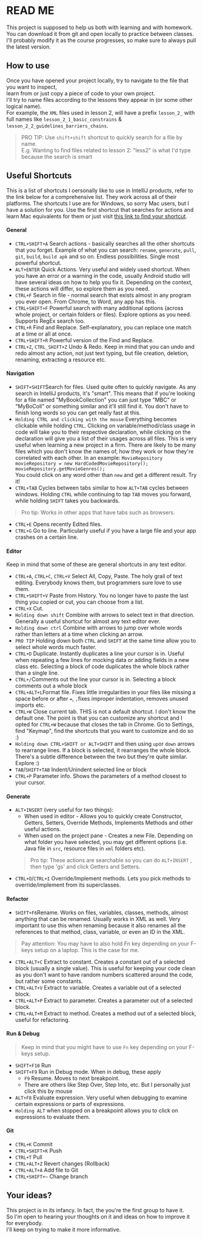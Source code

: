 
# READ ME
This project is supposed to help us both with learning and with homework.   
You can download it from git and open locally to practice between classes.   
I'll probably modify it as the course progresses, so make sure to always pull the latest version.
## How to use
Once you have opened your project locally, try to navigate to the file that you want to inspect,  
learn from or just copy a piece of code to your own project.  
I'll try to name files according to the lessons they appear in (or some other logical name).  
For example, the `XML` files used in lesson 2, will have a prefix `lesson_2_` with full names like `lesson_2_1_basic_constrains` & `lesson_2_2_guidelines_barriers_chains`.
>PRO TIP: Use `shift+shift` shortcut to quickly search for a file by name.  
>E.g. Wanting to find files related to lesson 2: "less2" is what I'd type because the search is smart
## Useful Shortcuts
This is a list of shortcuts I oersonally like to use in IntelliJ products, refer to the link below for a comprehensive list. They work across all of their platforms. The shortcuts I use are for Windows, so sorry Mac users, but I have a solution for you. Use the first shortcut that searches for actions and learn Mac equivalents for them or just visit [this link to find your shortcut](https://www.jetbrains.com/help/idea/mastering-keyboard-shortcuts.html).
#### General
- `CTRL+SHIFT+A` Search actions - basically searches all the other shortcuts that you forget. Example of what you can search: `rename`, `generate`, `pull`, `git`, `build`, `build apk` and so on. Endless possibilities. Single most powerful shortcut.
- `ALT+ENTER` Quick Actions. Very useful and widely used shortcut. When you have an error or a warning in the code, usually Android studio will have several ideas on how to help you fix it. Depending on the context, these actions will differ, so explore them as you need.
- `CTRL+F` Search in file - normal search that exists almost in any program you ever open. From Chrome, to Word, any app has this.
- `CTRL+SHIFT+F` Powerful search with many additional options (across whole project, or certain folders or files). Explore options as you need. Supports RegEx search too.
- `CTRL+R` Find and Replace. Self-explanatory, you can replace one match at a time or all at once.
- `CTRL+SHIFT+R` Powerful version of the Find and Replace.
- `CTRL+Z`, `CTRL_SHIFT+Z` Undo & Redo. Keep in mind that you can undo and redo almost any action, not just text typing, but file creation, deletion, renaming, extracting a resource etc.

#### Navigation
- `SHIFT+SHIFT`Search for files. Used quite often to quickly navigate. As any search in IntelliJ products, it's "smart". This means that if you're looking for a file named "MyBookCollection" you can just type "MBC" or "MyBoColl" or something similar and it'll still find it. You don't have to finish long words so you can get really fast at this.
- `Holding CTRL and clicking with the mouse` Everything becomes clickable while holding `CTRL`. Clicking on variable/method/class usage in code will take you to their respective declaration, while clicking on the declaration will give you a list of their usages across all files. This is very useful when learning a new project in a firm. There are likely to be many files which you don't know the names of, how they work or how they're correlated with each other. In an example:
  `MovieRepository movieRepository = new HardCodedMovieRepository();  
  movieRepository.getMovieGenres();`  
  You could click on any word other than `new` and get a different result. Try it!
- `CTRL+TAB` Cycles between tabs similar to how `ALT+TAB` cycles between windows.  Holding `CTRL` while continuing to tap `TAB` moves you forward, while holding `SHIFT` takes you backwards.

> Pro tip: Works in other apps that have tabs such as browsers.

- `CTRL+E` Opens recently Edited files.
- `CTRL+G` Go to line. Particularly useful if you have a large file and your app crashes on a certain line.

#### Editor
Keep in mind that some of these are general shortcuts in any text editor.
- `CTRL+A`, `CTRL+C`, `CTRL+V` Select All, Copy, Paste. The holy grail of text editing. Everybody knows them, but programmers sure love to use them.
- `CTRL+SHIFT+V` Paste from History. You no longer have to paste the last thing you copied or cut, you can choose from a list.
- `CTRL+X` Cut.
- `Holding down shift` Combine with arrows to select text in that direction. Generally a useful shortcut for almost any text editor ever.
- `Holding down ctrl` Combine with arrows to jump over whole words rather than letters at a time when clicking an arrow.
- `PRO TIP` Holding down both `CTRL` and `SHIFT` at the same time allow you to select whole words much faster.
- `CTRL+D` Duplicate. Instantly duplicates a line your cursor is in. Useful when repeating a few lines for mocking data or adding fields in a new class etc. Selecting a block of code duplicates the whole block rather than a single line.
- `CTRL+/`Comments out the line your cursor is in. Selecting a block comments out a whole block
- `CTRL+ALT+L`Format file. Fixes little irregularities in your files like missing a space before or after `=`, `,`fixes improper indentation, removes unused imports etc.
- `CTRL+W` Close current tab. THIS is not a default shortcut. I don't know the default one. The point is that you can customize any shortcut and I opted for `CTRL+W` because that closes the tab in Chrome. Go to Settings, find "Keymap", find the shortcuts that you want to customize and do so :)
- `Holding down CTRL+SHIFT or ALT+SHIFT` and then using `up`or `down` arrows to rearrange lines. If a block is selected, it rearranges the whole block. There's a subtle difference between the two but they're quite similar. Explore :)
- `TAB`/`SHIFT+TAB` Indent/Unindent selected line or block
- `CTRL+P` Parameter info. Shows the parameters of a method closest to your cursor.
#### Generate
- `ALT+INSERT` (very useful for two things):
    - When used in editor - Allows you to quickly create Constructor, Getters, Setters, Override Methods, Implements Methods and other useful actions.
    - When used on the project pane - Creates a new File. Depending on what folder you have selected, you may get different options (i.e. Java file in `src`, resource files in `xml` folders etc).
  >Pro tip: These actions are searchable so you can do `ALT+INSERT` , then type 'gs' and click Getters and Setters.
- `CTRL+O`/`CTRL+I` Override/Implement methods. Lets you pick methods to override/implement from its superclasses.
#### Refactor
- `SHIFT+F6`Rename. Works on files, variables, classes, methods, almost anything that can be renamed. Usually works in XML as well. Very important to use this when renaming because it also renames all the references to that method, class, variable, or even an ID in the XML.
>Pay attention: You may have to also hold Fn key depending on your F-keys setup on a laptop. This is the case for me.
- `CTRL+ALT+C` Extract to constant. Creates a constant out of a selected block (usually a single value). This is useful for keeping your code clean as you don't want to have random numbers scattered around the code, but rather some constants.
- `CTRL+ALT+V` Extract to variable. Creates a variable out of a selected block.
- `CTRL+ALT+P` Extract to parameter. Creates a parameter out of a selected block.
- `CTRL+ALT+M` Extract to method. Creates a method out of a selected block, useful for refactoring.
#### Run & Debug
>Keep in mind that you might have to use `Fn` key depending on your F-keys setup.
- `SHIFT+F10` Run
- `SHIFT+F9` Run in Debug mode. When in debug, these apply
    - `F9` Resume. Moves to next breakpoint.
    - There are others like Step Over, Step Into, etc. But I personally just click this by mouse
- `ALT+F8` Evaluate expression. Very useful when debugging to examine certain expressions or parts of expressions.
- `Holding ALT` when stopped on a breakpoint allows you to click on expressions to evaluate them.
#### Git
- `CTRL+K` Commit
- `CTRL+SHIFT+K` Push
- `CTRL+T` Pull
- `CTRL+ALT+Z` Revert changes (Rollback)
- `CTRL+ALT+A` Add file to Git
- `CTRL+SHIFT+~` Change branch

## Your ideas?
This project is in its infancy. In fact, the you're the first group to have it.   
So I'm open to hearing your thoughts on it and ideas on how to improve it for everybody.   
I'll keep on trying to make it more informative.